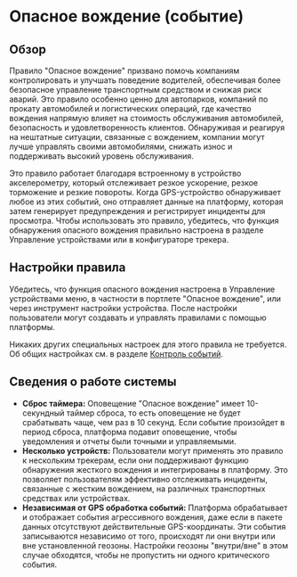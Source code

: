 # Опасное вождение (событие)

## Обзор

Правило "Опасное вождение" призвано помочь компаниям контролировать и улучшать поведение водителей, обеспечивая более безопасное управление транспортным средством и снижая риск аварий. Это правило особенно ценно для автопарков, компаний по прокату автомобилей и логистических операций, где качество вождения напрямую влияет на стоимость обслуживания автомобилей, безопасность и удовлетворенность клиентов. Обнаруживая и реагируя на нештатные ситуации, связанные с вождением, компании могут лучше управлять своими автомобилями, снижать износ и поддерживать высокий уровень обслуживания.

Это правило работает благодаря встроенному в устройство акселерометру, который отслеживает резкое ускорение, резкое торможение и резкие повороты. Когда GPS-устройство обнаруживает любое из этих событий, оно отправляет данные на платформу, которая затем генерирует предупреждения и регистрирует инциденты для просмотра. Чтобы использовать это правило, убедитесь, что функция обнаружения опасного вождения правильно настроена в разделе Управление устройствами или в конфигураторе трекера.

## Настройки правила

Убедитесь, что функция опасного вождения настроена в Управление устройствами меню, в частности в портлете "Опасное вождение", или через инструмент настройки устройства. После настройки пользователи могут создавать и управлять правилами с помощью платформы.

Никаких других специальных настроек для этого правила не требуется. Об общих настройках см. в разделе [Контроль событий](../../page-22570145-caaa-4ed9-bc1b-ab72f8a5f50f.md).

## Сведения о работе системы

- **Сброс таймера:** Оповещение "Опасное вождение" имеет 10-секундный таймер сброса, то есть оповещение не будет срабатывать чаще, чем раз в 10 секунд. Если событие произойдет в период сброса, платформа подавит оповещение, чтобы уведомления и отчеты были точными и управляемыми.
- **Несколько устройств:** Пользователи могут применять это правило к нескольким трекерам, если они поддерживают функцию обнаружения жесткого вождения и интегрированы в платформу. Это позволяет пользователям эффективно отслеживать инциденты, связанные с жестким вождением, на различных транспортных средствах или устройствах.
- **Независимая от GPS обработка событий:** Платформа обрабатывает и отображает события агрессивного вождения, даже если в пакете данных отсутствуют действительные GPS-координаты. Эти события записываются независимо от того, происходят ли они внутри или вне установленной геозоны. Настройки геозоны "внутри/вне" в этом случае обходятся, чтобы не пропустить ни одного критического события.